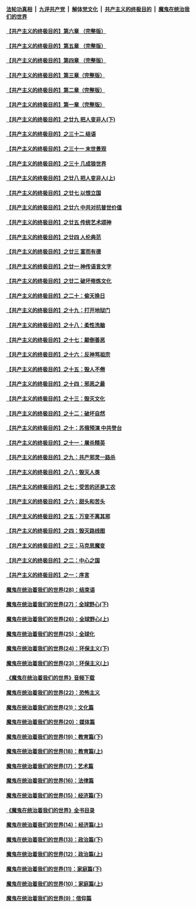 

####  [法轮功真相](../../../../basic/blob/master/README.md?t=05152102) &nbsp;|&nbsp; [九评共产党](../../../../9ping.md/blob/master/README.md?t=05152102) &nbsp;|&nbsp; [解体党文化](../../../../jtdwh.md/blob/master/README.md?t=05152102)  &nbsp;|&nbsp; [共产主义的终极目的](../../../../gczydzjmd.md/blob/master/README.md?t=05152102) &nbsp;|&nbsp; [魔鬼在统治我们的世界](../../../../mgztzwmdsj.md/blob/master/README.md?t=05152102) 

#### [【共产主义的终极目的】第六章 （完整版）](../pages/nsc422/n11428913.md?t=05152102) 

#### [【共产主义的终极目的】第五章 （完整版）](../pages/nsc422/n11428912.md?t=05152102) 

#### [【共产主义的终极目的】第四章 （完整版）](../pages/nsc422/n11428907.md?t=05152102) 

#### [【共产主义的终极目的】第三章（完整版）](../pages/nsc422/n11428848.md?t=05152102) 

#### [【共产主义的终极目的】第二章（完整版）](../pages/nsc422/n11428831.md?t=05152102) 

#### [【共产主义的终极目的】第一章（完整版）](../pages/nsc422/n11417651.md?t=05152102) 

#### [【共产主义的终极目的】之廿九 把人变非人(下)](../pages/nsc422/n11344140.md?t=05152102) 

#### [【共产主义的终极目的】之三十二 结语](../pages/nsc422/n11360535.md?t=05152102) 

#### [【共产主义的终极目的】之三十一 末世景观](../pages/nsc422/n11351129.md?t=05152102) 

#### [【共产主义的终极目的】之三十 几成狼世界](../pages/nsc422/n11348280.md?t=05152102) 

#### [【共产主义的终极目的】之廿八 把人变非人(上)](../pages/nsc422/n11340492.md?t=05152102) 

#### [【共产主义的终极目的】之廿七 以恨立国](../pages/nsc422/n11336944.md?t=05152102) 

#### [【共产主义的终极目的】之廿六 中共对抗普世价值](../pages/nsc422/n11324785.md?t=05152102) 

#### [【共产主义的终极目的】之廿五 传统艺术颂神](../pages/nsc422/n11296396.md?t=05152102) 

#### [【共产主义的终极目的】之廿四 人伦典范](../pages/nsc422/n11296397.md?t=05152102) 

#### [【共产主义的终极目的】之廿三 富而有德](../pages/nsc422/n11283598.md?t=05152102) 

#### [【共产主义的终极目的】之廿一 神传语言文字](../pages/nsc422/n11263265.md?t=05152102) 

#### [【共产主义的终极目的】之廿二 破坏修炼文化](../pages/nsc422/n11245728.md?t=05152102) 

#### [【共产主义的终极目的】之二十：偷天换日](../pages/nsc422/n11238846.md?t=05152102) 

#### [【共产主义的终极目的】之十九：打开地狱门](../pages/nsc422/n11206376.md?t=05152102) 

#### [【共产主义的终极目的】之十八：柔性洗脑](../pages/nsc422/n11199994.md?t=05152102) 

#### [【共产主义的终极目的】之十七：颠倒善恶](../pages/nsc422/n11179782.md?t=05152102) 

#### [【共产主义的终极目的】之十六：反神骂祖宗](../pages/nsc422/n11166798.md?t=05152102) 

#### [【共产主义的终极目的】之十五：毁人不倦](../pages/nsc422/n11166792.md?t=05152102) 

#### [【共产主义的终极目的】之十四：邪恶之最](../pages/nsc422/n11150249.md?t=05152102) 

#### [【共产主义的终极目的】之十三：毁灭文化](../pages/nsc422/n11135227.md?t=05152102) 

#### [【共产主义的终极目的】之十二：破坏自然](../pages/nsc422/n11135214.md?t=05152102) 

#### [【共产主义的终极目的】之十：苏俄预演 中共登台](../pages/nsc422/n11118424.md?t=05152102) 

#### [【共产主义的终极目的】之十一：屠杀精英](../pages/nsc422/n11118442.md?t=05152102) 

#### [【共产主义的终极目的】之九：共产邪灵一路杀](../pages/nsc422/n11114139.md?t=05152102) 

#### [【共产主义的终极目的】之八：毁灭人类](../pages/nsc422/n11108503.md?t=05152102) 

#### [【共产主义的终极目的】之七：受苦的还是工农](../pages/nsc422/n11101809.md?t=05152102) 

#### [【共产主义的终极目的】之六：甜头和苦头](../pages/nsc422/n11096971.md?t=05152102) 

#### [【共产主义的终极目的】之五：万变不离其邪](../pages/nsc422/n11091285.md?t=05152102) 

#### [【共产主义的终极目的】之四：毁灭路线图](../pages/nsc422/n11086284.md?t=05152102) 

#### [【共产主义的终极目的】之三：马克思魔变](../pages/nsc422/n11061941.md?t=05152102) 

#### [【共产主义的终极目的】之二：中心之国](../pages/nsc422/n11047728.md?t=05152102) 

#### [【共产主义的终极目的】之一：序言](../pages/nsc422/n11086077.md?t=05152102) 

#### [魔鬼在统治着我们的世界(28)：结束语](../pages/nsc422/n10936246.md?t=05152102) 

#### [魔鬼在统治着我们的世界(27)：全球野心(下)](../pages/nsc422/n10928319.md?t=05152102) 

#### [魔鬼在统治着我们的世界(26)：全球野心(上)](../pages/nsc422/n10900318.md?t=05152102) 

#### [魔鬼在统治着我们的世界(25)：全球化](../pages/nsc422/n10788205.md?t=05152102) 

#### [魔鬼在统治着我们的世界(24)：环保主义(下)](../pages/nsc422/n10695307.md?t=05152102) 

#### [魔鬼在统治着我们的世界(23)：环保主义(上)](../pages/nsc422/n10688613.md?t=05152102) 

#### [《魔鬼在统治着我们的世界》音频下载](../pages/nsc422/n10635553.md?t=05152102) 

#### [魔鬼在统治着我们的世界(22)：恐怖主义](../pages/nsc422/n10614727.md?t=05152102) 

#### [魔鬼在统治着我们的世界(21)：文化篇](../pages/nsc422/n10597706.md?t=05152102) 

#### [魔鬼在统治着我们的世界(20)：媒体篇](../pages/nsc422/n10586579.md?t=05152102) 

#### [魔鬼在统治着我们的世界(19)：教育篇(下)](../pages/nsc422/n10564808.md?t=05152102) 

#### [魔鬼在统治着我们的世界(18)：教育篇(上)](../pages/nsc422/n10526970.md?t=05152102) 

#### [魔鬼在统治着我们的世界(17)：艺术篇](../pages/nsc422/n10499093.md?t=05152102) 

#### [魔鬼在统治着我们的世界(16)：法律篇](../pages/nsc422/n10485969.md?t=05152102) 

#### [魔鬼在统治着我们的世界(15)：经济篇(下)](../pages/nsc422/n10469975.md?t=05152102) 

#### [《魔鬼在统治着我们的世界》全书目录](../pages/nsc422/n10464261.md?t=05152102) 

#### [魔鬼在统治着我们的世界(14)：经济篇(上)](../pages/nsc422/n10457370.md?t=05152102) 

#### [魔鬼在统治着我们的世界(13)：政治篇(下)](../pages/nsc422/n10448270.md?t=05152102) 

#### [魔鬼在统治着我们的世界(12)：政治篇(上)](../pages/nsc422/n10444576.md?t=05152102) 

#### [魔鬼在统治着我们的世界(11)：家庭篇(下)](../pages/nsc422/n10440961.md?t=05152102) 

#### [魔鬼在统治着我们的世界(10)：家庭篇(上)](../pages/nsc422/n10435448.md?t=05152102) 

#### [魔鬼在统治着我们的世界(9)：信仰篇](../pages/nsc422/n10432159.md?t=05152102) 


